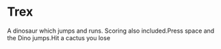 # Trex
A dinosaur which jumps and runs. Scoring also included.Press space and the Dino jumps.Hit a cactus you lose 
